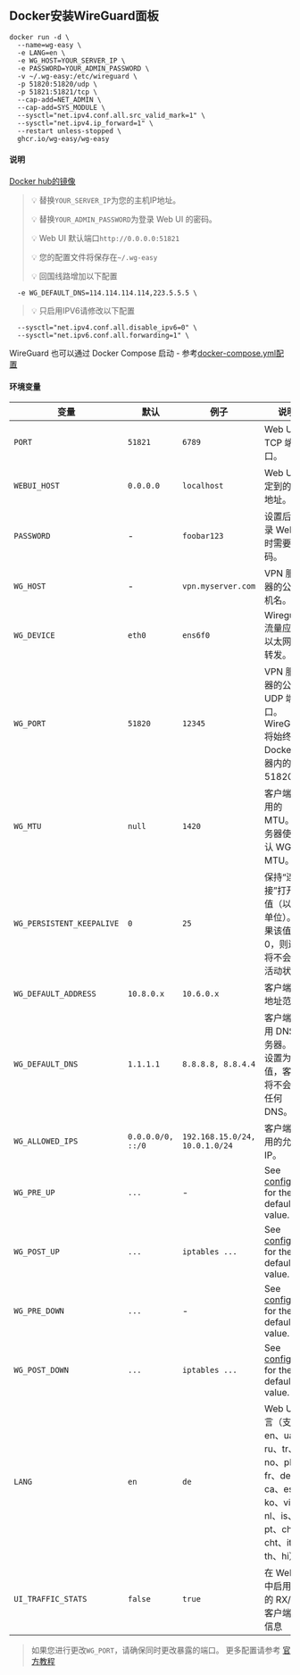## Docker安装WireGuard面板


```
docker run -d \
  --name=wg-easy \
  -e LANG=en \
  -e WG_HOST=YOUR_SERVER_IP \
  -e PASSWORD=YOUR_ADMIN_PASSWORD \
  -v ~/.wg-easy:/etc/wireguard \
  -p 51820:51820/udp \
  -p 51821:51821/tcp \
  --cap-add=NET_ADMIN \
  --cap-add=SYS_MODULE \
  --sysctl="net.ipv4.conf.all.src_valid_mark=1" \
  --sysctl="net.ipv4.ip_forward=1" \
  --restart unless-stopped \
  ghcr.io/wg-easy/wg-easy
```

#### 说明
[Docker hub的镜像](https://hub.docker.com/r/weejewel/wg-easy/tags)


> 💡 替换`YOUR_SERVER_IP`为您的主机IP地址。
> 
> 💡 替换`YOUR_ADMIN_PASSWORD`为登录 Web UI 的密码。
> 
> 💡 Web UI 默认端口`http://0.0.0.0:51821`
> 
> 💡 您的配置文件将保存在`~/.wg-easy`
>
> 💡 回国线路增加以下配置
```
  -e WG_DEFAULT_DNS=114.114.114.114,223.5.5.5 \
```

> 💡 只启用IPV6请修改以下配置

```
  --sysctl="net.ipv4.conf.all.disable_ipv6=0" \
  --sysctl="net.ipv6.conf.all.forwarding=1" \
```

WireGuard 也可以通过 Docker Compose 启动 - 参考[docker-compose.yml配置](https://github.com/wg-easy/wg-easy/blob/master/docker-compose.yml)



#### 环境变量

| 变量 | 默认 | 例子 | 说明 |
| - | - | - | - |
| `PORT` | `51821` | `6789` | Web UI 的 TCP 端口。 |
| `WEBUI_HOST` | `0.0.0.0` | `localhost` | Web UI 绑定到的 IP 地址。 |
| `PASSWORD` | - | `foobar123` | 设置后，登录 Web UI 时需要密码。 |
| `WG_HOST` | - | `vpn.myserver.com` | VPN 服务器的公共主机名。 |
| `WG_DEVICE` | `eth0` | `ens6f0` | Wireguard 流量应通过以太网设备转发。 |
| `WG_PORT` | `51820` | `12345` | VPN 服务器的公共 UDP 端口。WireGuard 将始终侦听 Docker 容器内的 51820。 |
| `WG_MTU` | `null` | `1420` | 客户端将使用的 MTU。服务器使用默认 WG MTU。 |
| `WG_PERSISTENT_KEEPALIVE` | `0` | `25` | 保持“连接”打开的值（以秒为单位）。如果该值为 0，则连接将不会保持活动状态。 |
| `WG_DEFAULT_ADDRESS` | `10.8.0.x` | `10.6.0.x` | 客户端 IP 地址范围。 |
| `WG_DEFAULT_DNS` | `1.1.1.1` | `8.8.8.8, 8.8.4.4` | 客户端将使用 DNS 服务器。如果设置为空白值，客户端将不会使用任何 DNS。 |
| `WG_ALLOWED_IPS` | `0.0.0.0/0, ::/0` | `192.168.15.0/24, 10.0.1.0/24` | 客户端将使用的允许 IP。 |
| `WG_PRE_UP` | `...` | - | See [config.js](https://github.com/wg-easy/wg-easy/blob/master/src/config.js#L19) for the default value. |
| `WG_POST_UP` | `...` | `iptables ...` | See [config.js](https://github.com/wg-easy/wg-easy/blob/master/src/config.js#L20) for the default value. |
| `WG_PRE_DOWN` | `...` | - | See [config.js](https://github.com/wg-easy/wg-easy/blob/master/src/config.js#L27) for the default value. |
| `WG_POST_DOWN` | `...` | `iptables ...` | See [config.js](https://github.com/wg-easy/wg-easy/blob/master/src/config.js#L28) for the default value. |
| `LANG` | `en` | `de` | Web UI 语言（支持：en、ua、ru、tr、no、pl、fr、de、ca、es、ko、vi、nl、is、pt、chs、cht、it、th、hi）|
| `UI_TRAFFIC_STATS` | `false` | `true` | 在 Web UI 中启用详细的 RX/TX 客户端统计信息 |

> 如果您进行更改`WG_PORT`，请确保同时更改暴露的端口。
> 更多配置请参考 [官方教程](https://github.com/wg-easy/wg-easy)
